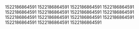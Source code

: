 1522186864591
1522186864591
1522186864591
1522186864591
1522186864591
1522186864591
1522186864591
1522186864591
1522186864591
1522186864591
1522186864591
1522186864591
1522186864591
1522186864591
1522186864591